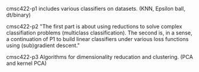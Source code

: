 cmsc422-p1 includes various classifiers on datasets. (KNN, Epsilon ball, dt/binary)


cmsc422-p2
"The first part is about using reductions to solve complex classifiation problems (multiclass classification). The second is, in a sense, a continuation of P1 to build linear classifiers under various loss functions using (sub)gradient descent."

cmsc422-p3
Algorithms for dimensionality reducation and clustering. (PCA and kernel PCA)
